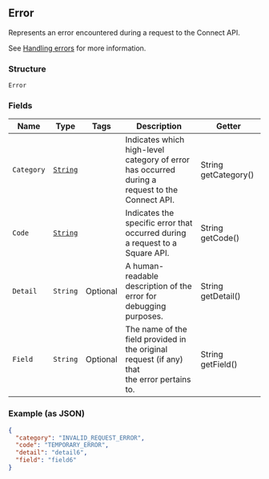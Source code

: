 ## Error

Represents an error encountered during a request to the Connect API.

See [Handling errors](#handlingerrors) for more information.

### Structure

`Error`

### Fields

| Name | Type | Tags | Description | Getter |
|  --- | --- | --- | --- | --- |
| `Category` | [`String`](/doc/models/error-category.md) |  | Indicates which high-level category of error has occurred during a<br>request to the Connect API. | String getCategory() |
| `Code` | [`String`](/doc/models/error-code.md) |  | Indicates the specific error that occurred during a request to a<br>Square API. | String getCode() |
| `Detail` | `String` | Optional | A human-readable description of the error for debugging purposes. | String getDetail() |
| `Field` | `String` | Optional | The name of the field provided in the original request (if any) that<br>the error pertains to. | String getField() |

### Example (as JSON)

```json
{
  "category": "INVALID_REQUEST_ERROR",
  "code": "TEMPORARY_ERROR",
  "detail": "detail6",
  "field": "field6"
}
```

